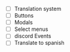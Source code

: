 - [ ] Translation system
- [ ] Buttons
- [ ] Modals
- [ ] Select menus
- [ ] discord Events
- [ ] Translate to spanish